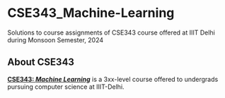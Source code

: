 # CSE343_Machine-Learning
Solutions to course assignments of CSE343 course offered at IIIT Delhi during Monsoon Semester, 2024

## About CSE343
**[CSE343: *Machine Learning*](https://techtree.iiitd.edu.in/viewDescription/filename?=ECE363)** is a 3xx-level course offered to undergrads pursuing computer science at IIIT-Delhi. 


